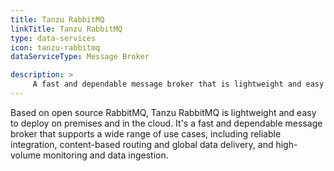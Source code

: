 ```yaml
---
title: Tanzu RabbitMQ
linkTitle: Tanzu RabbitMQ
type: data-services
icon: tanzu-rabbitmq
dataServiceType: Message Broker

description: >
     A fast and dependable message broker that is lightweight and easy to deploy on premises and in the cloud. 
---
```


Based on open source RabbitMQ, Tanzu RabbitMQ is lightweight and easy to deploy on premises and in the cloud. It's a fast and dependable message broker that supports a wide range of use cases, including reliable integration, content-based routing and global data delivery, and high-volume monitoring and data ingestion.

